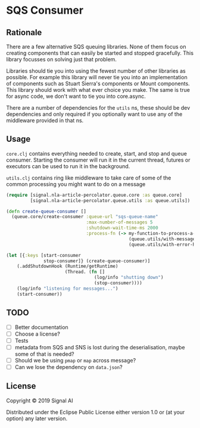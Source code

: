 # SQS Consumer

## Rationale

There are a few alternative SQS queuing libraries. None of them focus on creating components that can easily be started and stopped gracefully. This library focusses on solving just that problem.

Libraries should tie you into using the fewest number of other libraries as possible. For example this library will never tie you into an implementation of components such as Stuart Sierra's components or Mount components. This library should work with what ever choice you make. The same is true for async code, we don't want to tie you into core.async.

There are a number of dependencies for the `utils` ns, these should be dev dependencies and only required if you optionally want to use any of the middleware provided in that ns.

## Usage
`core.clj` contains everything needed to create, start, and stop and queue consumer. Starting the consumer will run it in the current thread, futures or executors can be used to run it in the background.

`utils.clj` contains ring like middleware to take care of some of the common processing you might want to do on a message

```clj
(require [signal.nla-article-percolator.queue.core :as queue.core]
         [signal.nla-article-percolator.queue.utils :as queue.utils])

(defn create-queue-consumer []
  (queue.core/create-consumer :queue-url "sqs-queue-name"
                              :max-number-of-messages 5
                              :shutdown-wait-time-ms 2000
                              :process-fn (-> my-function-to-process-a-message
                                              (queue.utils/with-message-decoder queue.utils/decode-sns-encoded-json)
                                              (queue.utils/with-error-handler #(prn % "error processing message")))))

(let [{:keys [start-consumer
              stop-consumer]} (create-queue-consumer)]
    (.addShutdownHook (Runtime/getRuntime)
                      (Thread. (fn []
                                 (log/info "shutting down")
                                 (stop-consumer))))
    (log/info "listening for messages...")
    (start-consumer))
```

## TODO
 - [ ] Better documentation
 - [ ] Choose a license?
 - [ ] Tests
 - [ ] metadata from SQS and SNS is lost during the deserialisation, maybe some of that is needed?
 - [ ] Should we be using `pmap` or `map` across message?
 - [ ] Can we lose the dependency on `data.json`?

## License

Copyright © 2019 Signal AI

Distributed under the Eclipse Public License either version 1.0 or (at
your option) any later version.
